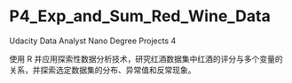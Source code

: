 # P4_Exp_and_Sum_Red_Wine_Data
Udacity Data Analyst Nano Degree Projects 4

使用 R 并应用探索性数据分析技术，研究红酒数据集中红酒的评分与多个变量的关系，并探索选定数据集的分布、异常值和反常现象。

